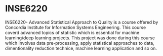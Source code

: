 # INSE6220

INSE6220- Advanced Statistical Approach to Quality is a course offered by Concordia Institute for Information Systems Engineering. This course coverd advanced topics of statistic which is essential for machine learning/deep learning projects. This project was done during this course which involves data pre-processing, apply statistical approaches to data, dimentionality reduction technice, machine learning application and so on.

